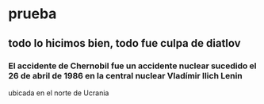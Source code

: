 # prueba
## todo lo hicimos bien, todo fue culpa de diatlov
### El accidente de Chernobil fue un accidente nuclear sucedido el 26 de abril de 1986 en la central nuclear Vladímir Ilich Lenin
ubicada en el norte de Ucrania
